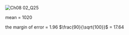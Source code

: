 
![Ch08 02_Q25](https://github.com/user-attachments/assets/086c82f1-5a66-4a44-a775-5839cd105ef7)

mean = 1020

the margin of error = 1.96 $\frac{90}{\sqrt{100}}$ = 17.64
